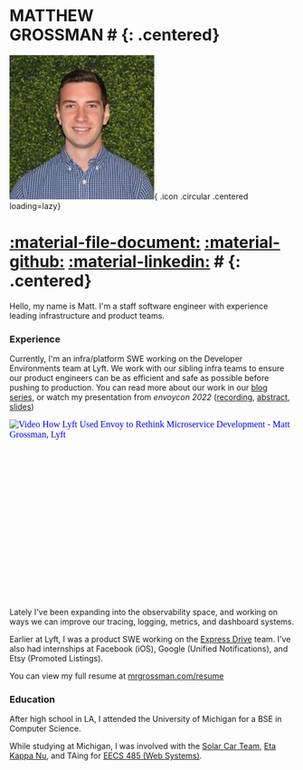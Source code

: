 # MATTHEW<br/>GROSSMAN # {: .centered}
![Image title](assets/favicon.webp){ .icon .circular .centered loading=lazy}
# [:material-file-document:](https://mrgrossman.com/resume "resume") [:material-github:](https://github.com/matthewgrossman "github") [:material-linkedin:](https://linkedin.com/in/matthewryangrossman/ "linkedin") # {: .centered}

Hello, my name is Matt. I'm a staff software engineer with experience leading infrastructure and product teams.

### Experience
Currently, I'm an infra/platform SWE working on the Developer Environments team at Lyft.
We work with our sibling infra teams to ensure our product engineers can be as efficient and safe as possible before pushing to production.
You can read more about our work in our [blog series](https://eng.lyft.com/scaling-productivity-on-microservices-at-lyft-part-3-extending-our-envoy-mesh-with-staging-fdaafafca82f), or watch my presentation from _envoycon 2022_ ([recording](https://www.youtube.com/watch?v=p9dYr23MVv0), [abstract](https://envoyconna22.sched.com/event/1AO5k), [slides](assets/envoycon2022.pdf))

<!-- this is lazy-load-on-click for the youtube embed, because it's insanely slow otherwise. I have a complex about having a fast pagespeed for a simple portfolio site. -->
<iframe class="centered" loading="lazy" width="560" height="315" src="https://www.youtube.com/embed/p9dYr23MVv0" title="YouTube video player" frameborder="0" allow="accelerometer; autoplay; clipboard-write; encrypted-media; gyroscope; picture-in-picture; web-share" allowfullscreen srcdoc="<style>*{padding:0;margin:0;overflow:hidden}html,body{height:100%}img,span{position:absolute;width:100%;top:0;bottom:0;margin:auto}span{height:1.5em;text-align:center;font:48px/1.5 sans-serif;color:white;text-shadow:0 0 0.5em black}</style><a href=https://www.youtube.com/embed/p9dYr23MVv0?autoplay=1><img src=/assets/facade.webp alt='Video How Lyft Used Envoy to Rethink Microservice Development - Matt Grossman, Lyft'><span></span></a>"></iframe>

Lately I've been expanding into the observability space, and working on ways we can improve our tracing, logging, metrics, and dashboard systems.

Earlier at Lyft, I was a product SWE working on the [Express Drive](https://www.lyft.com/expressdrive) team.
I've also had internships at Facebook (iOS), Google (Unified Notifications), and Etsy (Promoted Listings).

You can view my full resume at [mrgrossman.com/resume](/resume)

### Education
After high school in LA, I attended the University of Michigan for a BSE in Computer Science.

While studying at Michigan, I was involved with the [Solar Car Team](https://www.solarcar.engin.umich.edu), [Eta Kappa Nu](https://hkn.eecs.umich.edu), and TAing for [EECS 485 (Web Systems)](https://eecs485staff.github.io/eecs485.org).

